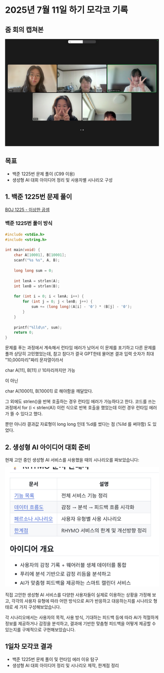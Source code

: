 # 2025년 7월 11일 하기 모각코 기록

## 줌 회의 캡쳐본

![줌 회의 캡처](https://github.com/wwwishcom/25Mogakko_Summer-session/blob/main/image/KakaoTalk_20250711_162745175_01.jpg?raw=true)


## 목표
- 백준 1225번 문제 풀이 (C99 이용)
- 생성형 AI 대회 아이디어 정리 및 사용자별 시나리오 구성

## 1. 백준 1225번 문제 풀이

[BOJ 1225 - 이상한 곱셈](https://www.acmicpc.net/problem/1225)


### 백준 1225번 풀이 방식

```c
#include <stdio.h>
#include <string.h>

int main(void) {
    char A[10001], B[10001];
    scanf("%s %s", A, B);

    long long sum = 0;

    int lenA = strlen(A);
    int lenB = strlen(B);

    for (int i = 0; i < lenA; i++) {
        for (int j = 0; j < lenB; j++) {
            sum += (long long)(A[i] - '0') * (B[j] - '0');
        }
    }

    printf("%lld\n", sum);
    return 0;
}

```

문제를 푸는 과정에서 계속해서 런타임 에러가 났어서 이 문제를 포기하고 다른 문제를 풀까 상당히 고민했었는데, 참고 참다가 결국 GPT한테 물어본 결과 입력 숫자가 최대 "10,000자리"짜리 문자열이라서

char A[11], B[11] // 10자리까지만 가능

이 아닌

char A[10001], B[10001] 로 해야함을 깨달았다. 

그 외에도 strlen()을 반복 호출하는 경우 런타임 에러가 가능하다고 한다.
코드를 쓰는 과정에서 for (i < strlen(A)) 이런 식으로 반복 호출을 했었는데 이런 경우 런타임 에러가 뜰 수 있다고 했다.

뿐만 아니라 결과값 자료형이 long long 인데 %d를 썼다는 점 (%lld 를 써야함) 도 있었다.


## 2. 생성형 AI 아이디어 대회 준비

현재 고안 중인 생성형 AI 서비스를 사용했을 때의 시나리오를 짜보았습니다:

![대회 준비 과정 중 일부](https://github.com/wwwishcom/25Mogakko_Summer-session/blob/main/image/screenshot.png?raw=true)

직접 고안한 생성형 AI 서비스를 다양한 사용자들이 실제로 이용하는 상황을 가정해 보고, 
각각의 사용자 유형에 따라 어떤 방식으로 AI가 반응하고 대응하는지를 시나리오 형태로 세 가지 구성해보았습니다.

각 시나리오에서는 사용자의 목적, 사용 방식, 기대하는 피드백 등에 따라 AI가 적절하게 정보를 제공하거나 감정을 분석하고, 결과에 기반한 맞춤형 피드백을 어떻게 제공할 수 있는지를 구체적으로 구현해보았습니다.

## 1일차 모각코 결과
- 백준 1225번 문제 풀이 및 런타임 에러 이유 탐구
- 생성형 AI 대회 아이디어 정리 및 시나리오 제작, 한계점 정리
